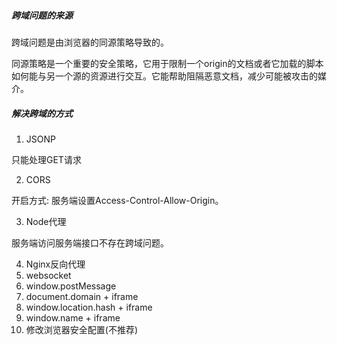 ##### 跨域问题的来源

跨域问题是由浏览器的同源策略导致的。

同源策略是一个重要的安全策略，它用于限制一个origin的文档或者它加载的脚本如何能与另一个源的资源进行交互。它能帮助阻隔恶意文档，减少可能被攻击的媒介。

##### 解决跨域的方式

1. JSONP

只能处理GET请求

2. CORS

开启方式: 服务端设置Access-Control-Allow-Origin。

3. Node代理

服务端访问服务端接口不存在跨域问题。

4. Nginx反向代理
5. websocket
6. window.postMessage
7. document.domain + iframe
8. window.location.hash + iframe
9. window.name + iframe
10. 修改浏览器安全配置(不推荐)